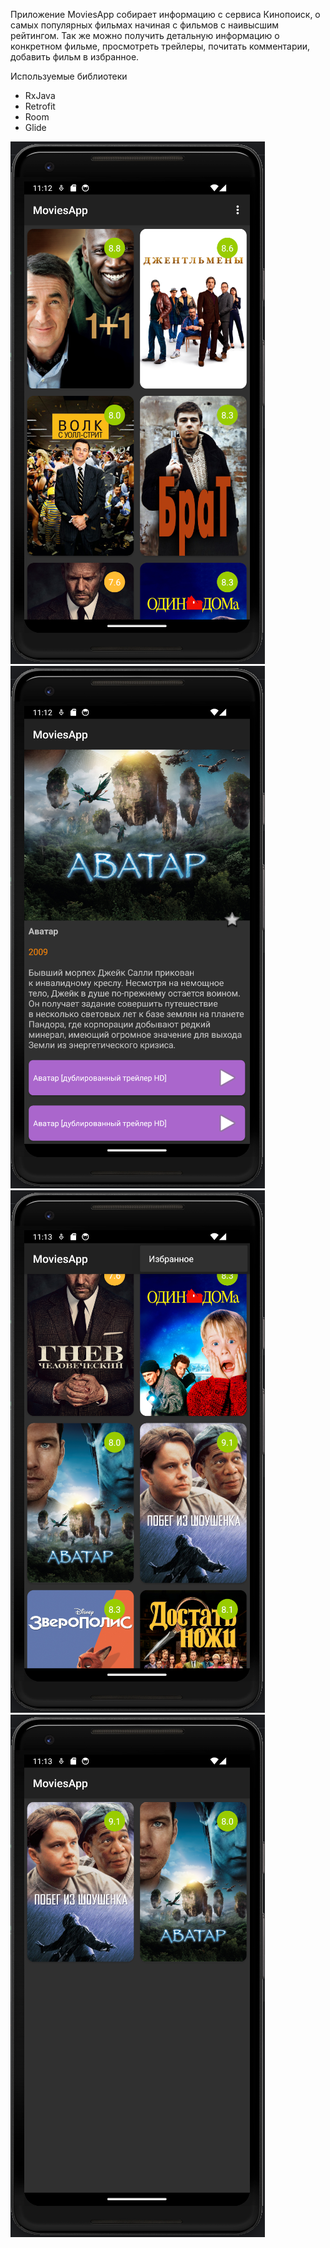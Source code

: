 Приложение MoviesApp собирает информацию с сервиса Кинопоиск,
о самых популярных фильмах начиная с фильмов с наивысшим рейтингом.
Так же можно получить детальную информацию о конкретном фильме, 
просмотреть трейлеры, почитать комментарии, добавить фильм в избранное.

Используемые библиотеки 
- RxJava 
- Retrofit 
- Room
- Glide

![Снимок экрана от 2023-12-07 11-12-58.png](files%2F%D0%A1%D0%BD%D0%B8%D0%BC%D0%BE%D0%BA%20%D1%8D%D0%BA%D1%80%D0%B0%D0%BD%D0%B0%20%D0%BE%D1%82%202023-12-07%2011-12-58.png)
![Снимок экрана от 2023-12-07 11-13-17.png](files%2F%D0%A1%D0%BD%D0%B8%D0%BC%D0%BE%D0%BA%20%D1%8D%D0%BA%D1%80%D0%B0%D0%BD%D0%B0%20%D0%BE%D1%82%202023-12-07%2011-13-17.png)
![Снимок экрана от 2023-12-07 11-14-04.png](files%2F%D0%A1%D0%BD%D0%B8%D0%BC%D0%BE%D0%BA%20%D1%8D%D0%BA%D1%80%D0%B0%D0%BD%D0%B0%20%D0%BE%D1%82%202023-12-07%2011-14-04.png)
![Снимок экрана от 2023-12-07 11-14-08.png](files%2F%D0%A1%D0%BD%D0%B8%D0%BC%D0%BE%D0%BA%20%D1%8D%D0%BA%D1%80%D0%B0%D0%BD%D0%B0%20%D0%BE%D1%82%202023-12-07%2011-14-08.png)